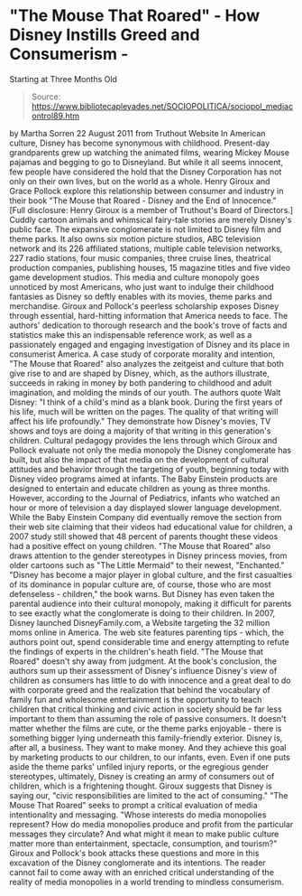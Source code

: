 # "The Mouse That Roared" - How Disney Instills Greed and Consumerism - 
Starting at Three Months Old

> Source: https://www.bibliotecapleyades.net/SOCIOPOLITICA/sociopol_mediacontrol89.htm

by Martha Sorren
22 August 2011
from
Truthout Website
In American culture, Disney has become synonymous with childhood.
Present-day grandparents grew up watching the
animated films, wearing Mickey Mouse pajamas and begging to go to
Disneyland. But while it all seems innocent, few people have considered the
hold that the Disney Corporation has not only on their own lives, but on the
world as a whole.
Henry Giroux and Grace Pollock explore this relationship
between consumer and industry in their book "The
Mouse that Roared - Disney and the End of Innocence." [Full
disclosure: Henry Giroux is a member of Truthout's Board of Directors.]
Cuddly cartoon animals and whimsical fairy-tale stories are merely Disney's
public face.
The expansive conglomerate is not limited to
Disney film and theme parks. It also owns six motion picture studios, ABC
television network and its 226 affiliated stations, multiple cable
television networks, 227 radio stations, four music companies, three cruise
lines, theatrical production companies, publishing houses, 15 magazine
titles and five video game development studios.
This media and culture monopoly goes unnoticed
by most Americans, who just want to indulge their childhood fantasies as
Disney so deftly enables with its movies, theme parks and merchandise.
Giroux and Pollock's peerless scholarship exposes Disney through essential,
hard-hitting information that America needs to face. The authors' dedication
to thorough research and the book's trove of facts and statistics make this
an indispensable reference work, as well as a passionately engaged and
engaging investigation of Disney and its place in consumerist America.
A case study of corporate morality and intention, "The Mouse that Roared"
also analyzes the zeitgeist and culture that both give rise to and are
shaped by Disney, which, as the authors illustrate, succeeds in raking in
money by both pandering to childhood and adult imagination, and molding the
minds of our youth.
The authors quote
Walt Disney:
"I think of a child's mind as a blank book.
During the first years of his life, much will be written on the pages.
The quality of that writing will affect his life profoundly."
They demonstrate how Disney's movies, TV shows
and toys are doing a majority of that writing in this generation's children.
Cultural pedagogy provides the lens through which Giroux and Pollock
evaluate not only the media monopoly the Disney conglomerate has built, but
also the impact of that media on the development of cultural attitudes and
behavior through the targeting of youth, beginning today with Disney video
programs aimed at infants.
The Baby Einstein products are designed to entertain and educate children as
young as three months.
However, according to the Journal of Pediatrics,
infants who watched an hour or more of television a day displayed slower
language development. While the Baby Einstein Company did eventually remove
the section from their web site claiming that their videos had educational
value for children, a 2007 study still showed that 48 percent of parents
thought these videos had a positive effect on young children.
"The Mouse that Roared" also draws attention to
the gender stereotypes in Disney princess movies, from older cartoons such
as "The Little Mermaid" to their newest, "Enchanted."
"Disney has become a major player in global
culture, and the first casualties of its dominance in popular culture
are, of course, those who are most defenseless - children," the book
warns.
But Disney has even taken the parental audience
into their cultural monopoly, making it difficult for parents to see exactly
what the conglomerate is doing to their children.
In 2007, Disney launched
DisneyFamily.com, a Website targeting the 32 million moms online
in America. The web site features parenting tips - which, the authors point
out, spend considerable time and energy attempting to refute the findings of
experts in the children's heath field.
"The Mouse that Roared" doesn't shy away from judgment. At the book's
conclusion, the authors sum up their assessment of Disney's influence
Disney's view of children as consumers has little to do with innocence and a
great deal to do with corporate greed and the realization that behind the
vocabulary of family fun and wholesome entertainment is the opportunity to
teach children that critical thinking and civic action in society should be
far less important to them than assuming the role of passive consumers.
It doesn't matter whether the films are cute, or the theme parks enjoyable -
there is something bigger lying underneath this family-friendly exterior.
Disney is, after all, a business. They want to
make money. And they achieve this goal by marketing products to our
children, to our infants, even. Even if one puts aside the theme parks'
unfiled injury reports, or the egregious gender stereotypes, ultimately,
Disney is creating an army of consumers out of children, which is a
frightening thought.
Giroux suggests that Disney is saying our,
"civic responsibilities are limited to the
act of consuming."
"The Mouse That Roared" seeks to prompt a
critical evaluation of media intentionality and messaging.
"Whose interests do media monopolies
represent? How do media monopolies produce and profit from the
particular messages they circulate? And what might it mean to make
public culture matter more than entertainment, spectacle, consumption,
and tourism?"
Giroux and Pollock's book attacks these
questions and more in this excavation of the Disney conglomerate and its
intentions.
The reader cannot fail to come away with an
enriched critical understanding of the reality of
media monopolies in a
world trending to
mindless consumerism.
